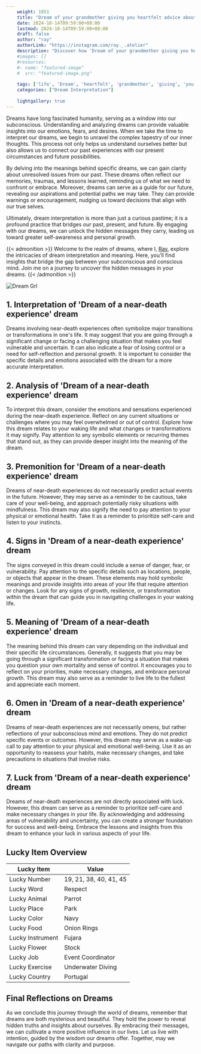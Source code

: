 ```yaml
---
    weight: 1851
    title: "Dream of your grandmother giving you heartfelt advice about life."  # Assuming 'title' column exists
    date: 2024-10-14T09:59:00+08:00
    lastmod: 2024-10-14T09:59:00+08:00
    draft: false
    author: "ray"
    authorLink: "https://instagram.com/ray._.atelier"
    description: "Discover how 'Dream of your grandmother giving you heartfelt advice about life.' can interpret your future and uncover its significant meanings in your life."
    #images: []
    #resources:
    #- name: "featured-image"
    #  src: "featured-image.png"
    
    tags: ['life', 'Dream', 'heartfelt', 'grandmother', 'giving', 'you', 'advice']
    categories: ["Dream Interpretation"]
    
    lightgallery: true
---
```

    
Dreams have long fascinated humanity, serving as a window into our subconscious. Understanding and analyzing dreams can provide valuable insights into our emotions, fears, and desires. When we take the time to interpret our dreams, we begin to unravel the complex tapestry of our inner thoughts. This process not only helps us understand ourselves better but also allows us to connect our past experiences with our present circumstances and future possibilities.

By delving into the meanings behind specific dreams, we can gain clarity about unresolved issues from our past. These dreams often reflect our memories, traumas, and lessons learned, reminding us of what we need to confront or embrace. Moreover, dreams can serve as a guide for our future, revealing our aspirations and potential paths we may take. They can provide warnings or encouragement, nudging us toward decisions that align with our true selves.

Ultimately, dream interpretation is more than just a curious pastime; it is a profound practice that bridges our past, present, and future. By engaging with our dreams, we can unlock the hidden messages they carry, leading us toward greater self-awareness and personal growth.

{{< admonition >}}
Welcome to the realm of dreams, where I, [Ray](https://instagram.com/ray._.atelier), explore the intricacies of dream interpretation and meaning. Here, you’ll find insights that bridge the gap between your subconscious and conscious mind. Join me on a journey to uncover the hidden messages in your dreams.
{{< /admonition >}}

![Dream Grl](https://cdn.pixabay.com/photo/2017/11/02/03/35/gothic-2910057_1280.jpg "Dream Grl")

## 1. Interpretation of 'Dream of a near-death experience' dream
 Dreams involving near-death experiences often symbolize major transitions or transformations in one's life. It may suggest that you are going through a significant change or facing a challenging situation that makes you feel vulnerable and uncertain. It can also indicate a fear of losing control or a need for self-reflection and personal growth. It is important to consider the specific details and emotions associated with the dream for a more accurate interpretation.

## 2. Analysis of 'Dream of a near-death experience' dream
 To interpret this dream, consider the emotions and sensations experienced during the near-death experience. Reflect on any current situations or challenges where you may feel overwhelmed or out of control. Explore how this dream relates to your waking life and what changes or transformations it may signify. Pay attention to any symbolic elements or recurring themes that stand out, as they can provide deeper insight into the meaning of the dream.

## 3. Premonition for 'Dream of a near-death experience' dream
 Dreams of near-death experiences do not necessarily predict actual events in the future. However, they may serve as a reminder to be cautious, take care of your well-being, and approach potentially risky situations with mindfulness. This dream may also signify the need to pay attention to your physical or emotional health. Take it as a reminder to prioritize self-care and listen to your instincts.

## 4. Signs in 'Dream of a near-death experience' dream
 The signs conveyed in this dream could include a sense of danger, fear, or vulnerability. Pay attention to the specific details such as locations, people, or objects that appear in the dream. These elements may hold symbolic meanings and provide insights into areas of your life that require attention or changes. Look for any signs of growth, resilience, or transformation within the dream that can guide you in navigating challenges in your waking life.

## 5. Meaning of 'Dream of a near-death experience' dream
 The meaning behind this dream can vary depending on the individual and their specific life circumstances. Generally, it suggests that you may be going through a significant transformation or facing a situation that makes you question your own mortality and sense of control. It encourages you to reflect on your priorities, make necessary changes, and embrace personal growth. This dream may also serve as a reminder to live life to the fullest and appreciate each moment.

## 6. Omen in 'Dream of a near-death experience' dream
 Dreams of near-death experiences are not necessarily omens, but rather reflections of your subconscious mind and emotions. They do not predict specific events or outcomes. However, this dream may serve as a wake-up call to pay attention to your physical and emotional well-being. Use it as an opportunity to reassess your habits, make necessary changes, and take precautions in situations that involve risks.

## 7. Luck from 'Dream of a near-death experience' dream
 Dreams of near-death experiences are not directly associated with luck. However, this dream can serve as a reminder to prioritize self-care and make necessary changes in your life. By acknowledging and addressing areas of vulnerability and uncertainty, you can create a stronger foundation for success and well-being. Embrace the lessons and insights from this dream to enhance your luck in various aspects of your life.

## Lucky Item Overview
| Lucky Item          | Value              |
|---------------|--------------------|
| Lucky Number        | 19, 21, 38, 40, 41, 45  |
| Lucky Word          | Respect |
| Lucky Animal        | Parrot |
| Lucky Place         | Park     |
| Lucky Color         | Navy     |
| Lucky Food          | Onion Rings      |
| Lucky Instrument    | Fujara |
| Lucky Flower        | Stock    |
| Lucky Job           | Event Coordinator       |
| Lucky Exercise      | Underwater Diving  |
| Lucky Country       | Portugal    |


##  Final Reflections on Dreams

As we conclude this journey through the world of dreams, remember that dreams are both mysterious and beautiful. They hold the power to reveal hidden truths and insights about ourselves. By embracing their messages, we can cultivate a more positive influence in our lives. Let us live with intention, guided by the wisdom our dreams offer. Together, may we navigate our paths with clarity and purpose.
